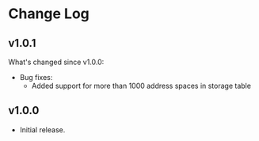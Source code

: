 # Change Log

## v1.0.1

What's changed since v1.0.0:

- Bug fixes:
  - Added support for more than 1000 address spaces in storage table

## v1.0.0

- Initial release.
